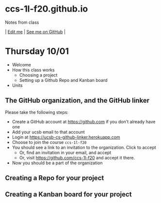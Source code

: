 # ccs-1l-f20.github.io

Notes from class

| [Edit me](https://github.com/ccs-1l-f20/ccs-1l-f20.github.io/edit/main/README.md) | [See me on GitHub](https://github.com/ccs-1l-f20/ccs-1l-f20.github.io/blob/main/README.md) |

# Thursday 10/01

* Welcome
* How this class works
  * Choosing a project
  * Setting up a Github Repo and Kanban board
* Units

## The GitHub organization, and the GitHub linker

Please take the following steps:
* Create a GitHub account at <https://github.com> if you don't already have one
* Add your ucsb email to that account
* Login at <https://ucsb-cs-github-linker.herokuapp.com>
* Choose to join the course `ccs-1l-f20`
* You should see a link to an invitation to the organization.  Click to accept
  - Or, find an invitation in your email, and accept
  - Or, visit <https://github.com/ccs-1l-f20> and accept it there.
* Now you should be a part of the organization

## Creating a Repo for your project

## Creating a Kanban board for your project

